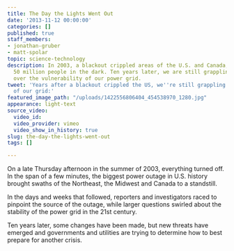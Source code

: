 ```yaml
---
title: The Day the Lights Went Out
date: '2013-11-12 00:00:00'
categories: []
published: true
staff_members:
- jonathan-gruber
- matt-spolar
topic: science-technology
description: In 2003, a blackout crippled areas of the U.S. and Canada, leaving some
  50 million people in the dark. Ten years later, we are still grappling with concerns
  over the vulnerability of our power grid.
tweet: 'Years after a blackout crippled the US, we''re still grappling with the vulnerability
  of our grid:'
featured_image_path: "/uploads/1422556806404_454538970_1280.jpg"
appearance: light-text
source_video:
  video_id: 
  video_provider: vimeo
  video_show_in_history: true
slug: the-day-the-lights-went-out
tags: []

---
```

On a late Thursday afternoon in the summer of 2003, everything turned off. In the span of a few minutes, the biggest power outage in U.S. history brought swaths of the Northeast, the Midwest and Canada to a standstill.

In the days and weeks that followed, reporters and investigators raced to pinpoint the source of the outage, while larger questions swirled about the stability of the power grid in the 21st century.

Ten years later, some changes have been made, but new threats have emerged and governments and utilities are trying to determine how to best prepare for another crisis.

